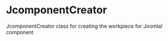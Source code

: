 JcomponentCreator
==============

JcomponentCreator class for creating the workpiece for Joomla! component
